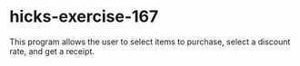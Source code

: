 # hicks-exercise-167
This program allows the user to select items to purchase, select a discount rate, and get a receipt.

